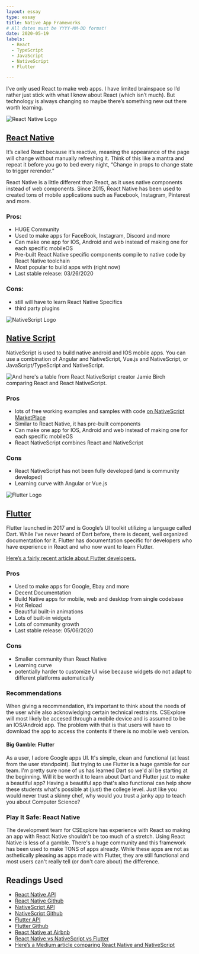 ```yaml
---
layout: essay
type: essay
title: Native App Frameworks
# All dates must be YYYY-MM-DD format!
date: 2020-05-19
labels:
  - React
  - TypeScript
  - JavaScript
  - NativeScript
  - Flutter

---	
```

I’ve only used React to make web apps. I have limited brainspace so I’d rather just stick with what I know about React (which isn’t much). But technology is always changing so maybe there’s something new out there worth learning.

![React Native Logo](https://reactnative.dev/img/header_logo.svg)
## [React Native](https://reactnative.dev/)

It’s called React because it’s reactive, meaning the appearance of the page will change without manually refreshing it. Think of this like a mantra and repeat it before you go to bed every night, “Change in props to change state to trigger rerender.” 

React Native is a little different than React, as it uses native components instead of web components. Since 2015, React Native has been used to created tons of mobile applications such as Facebook, Instagram, Pinterest and more. 

### Pros:
* HUGE Community
* Used to make apps for FaceBook, Instagram, Discord and more
* Can make one app for IOS, Android and web instead of making one for each specific mobileOS
* Pre-built React Native specific components compile to native code by React Native toolchain
* Most popular to build apps with (right now)
* Last stable release: 03/26/2020

### Cons:
* still will have to learn React Native Specifics
* third party plugins

![NativeScript Logo](https://www.nativescript.org/images/default-source/logos/nativescript-logo.png?sfvrsn=2)
## [Native Script](nativescript.org)
NativeScript is used to build native android and IOS mobile apps. You can use a combination of Angular and NativeScript, Vue.js and NativeScript, or JavaScript/TypeScript and NativeScript. 

![And here's a table from React NativeScript creator Jamie Birch comparing React and React NativeScript.](https://d2odgkulk9w7if.cloudfront.net/images/default-source/blogs/react-ns-differences.png?sfvrsn=46850cfe_0)

### Pros
* lots of free working examples and samples with code [on NativeScript MarketPlace](https://market.nativescript.org/)
* Similar to React Native, it has pre-built components
* Can make one app for IOS, Android and web instead of making one for each specific mobileOS
* React NativeScript combines React and NativeScript

### Cons
* React NativeScript has not been fully developed (and is community developed)
* Learning curve with Angular or Vue.js

![Flutter Logo](https://flutter.dev/assets/flutter-lockup-c13da9c9303e26b8d5fc208d2a1fa20c1ef47eb021ecadf27046dea04c0cebf6.png)
## [Flutter](https://reactnative.dev/)

Flutter launched in 2017 and is Google’s UI toolkit utilizing a language called Dart. While I’ve never heard of Dart before, there is decent, well organized documentation for it. Flutter has documentation specific for developers who have experience in React and who now want to learn Flutter. 


[Here’s a fairly recent article about Flutter developers.](https://medium.com/flutter/what-are-the-important-difficult-tasks-for-flutter-devs-q1-2020-survey-results-a5ef2305429b)

### Pros
* Used to make apps for Google, Ebay and more
* Decent Documentation
* Build Native apps for mobile, web and desktop from single codebase
* Hot Reload
* Beautiful built-in animations
* Lots of built-in widgets
* Lots of community growth
* Last stable release: 05/06/2020

### Cons 
* Smaller community than React Native
* Learning curve
* potentially harder to customize UI wise because widgets do not adapt to different platforms automatically

### Recommendations

When giving a recommendation, it’s important to think about the needs of the user while also acknowledging certain technical restraints. CSExplore will most likely be accesed through a mobile device and is assumed to be an IOS/Android app. The problem with that is that users will have to download the app to access the contents if there is no mobile web version. 

#### Big Gamble: Flutter
As a user, I adore Google apps UI. It's simple, clean and functional (at least from the user standpoint). But trying to use Flutter is a huge gamble for our team. I'm pretty sure none of us has learned Dart so we'd all be starting at the beginning. Will it be worth it to learn about Dart and Flutter just to make a beautiful app? Having a beautiful app that's also functional can help show these students what's possible at (just) the college level. Just like you would never trust a skinny chef, why would you trust a janky app to teach you about Computer Science?

### Play It Safe: React Native
The development team for CSExplore has experience with React so making an app with React Native shouldn't be too much of a stretch. Using React Native is less of a gamble. There's a huge community and this framework has been used to make TONS of apps already. While these apps are not as asthetically pleasing as apps made with Flutter, they are still functional and most users can't really tell (or don't care about) the difference. 


## Readings Used

* [React Native API](https://reactnative.dev/docs/)
* [React Native Github](https://github.com/facebook/react-native)
* [NativeScript API](https://www.nativescript.org/)
* [NativeScript Github](https://github.com/NativeScript/NativeScript)
* [Flutter API](https://reactnative.dev/)
* [Flutter Github](https://github.com/flutter/flutter)
* [React Native at Airbnb](https://medium.com/airbnb-engineering/react-native-at-airbnb-f95aa460be1c)
* [React Native vs NativeScript vs Flutter](https://academind.com/learn/flutter/react-native-vs-flutter-vs-ionic-vs-nativescript-vs-pwa/)
* [Here’s a Medium article comparing React Native and NativeScript](https://medium.com/@techaffinity/react-native-vs-nativescript-7ebe0ecdc232)


